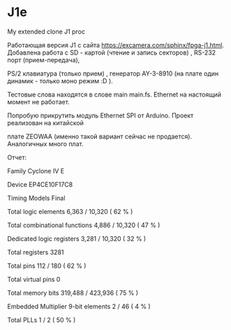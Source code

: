 # J1e
My extended clone J1 proc

Работающая версия J1 c сайта https://excamera.com/sphinx/fpga-j1.html.
Добавлена работа с SD - картой (чтение и запись секторов) , RS-232 порт (прием-передача),

PS/2 клавиатура (только прием) , генератор AY-3-8910 (на плате один динамик - только моно режим :D ).

Тестовые слова находятся в слове main main.fs. Ethernet на настоящий момент не работает.

Попробую прикрутить модуль Ethernet SPI от Arduino. Проект реализован на китайской 

плате ZEOWAA (именно такой вариант сейчас не продается). Аналогичных много плат.

Отчет:

Family	Cyclone IV E

Device	EP4CE10F17C8

Timing Models	Final

Total logic elements	6,363 / 10,320 ( 62 % )

Total combinational functions	4,886 / 10,320 ( 47 % )

Dedicated logic registers	3,281 / 10,320 ( 32 % )

Total registers	3281

Total pins	112 / 180 ( 62 % )

Total virtual pins	0

Total memory bits	319,488 / 423,936 ( 75 % )

Embedded Multiplier 9-bit elements	2 / 46 ( 4 % )

Total PLLs	1 / 2 ( 50 % )

